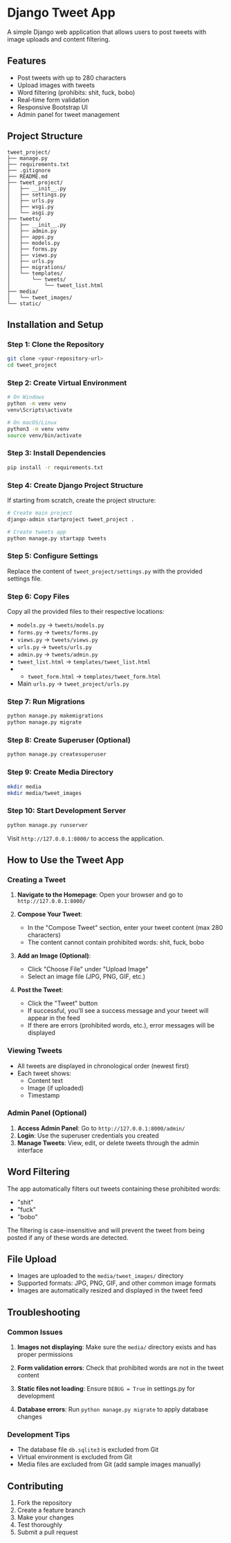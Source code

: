 # Django Tweet App

A simple Django web application that allows users to post tweets with image uploads and content filtering.

## Features

- Post tweets with up to 280 characters
- Upload images with tweets
- Word filtering (prohibits: shit, fuck, bobo)
- Real-time form validation
- Responsive Bootstrap UI
- Admin panel for tweet management

## Project Structure

```
tweet_project/
├── manage.py
├── requirements.txt
├── .gitignore
├── README.md
├── tweet_project/
│   ├── __init__.py
│   ├── settings.py
│   ├── urls.py
│   ├── wsgi.py
│   └── asgi.py
├── tweets/
│   ├── __init__.py
│   ├── admin.py
│   ├── apps.py
│   ├── models.py
│   ├── forms.py
│   ├── views.py
│   ├── urls.py
│   ├── migrations/
│   └── templates/
│       └── tweets/
│           └── tweet_list.html
├── media/
│   └── tweet_images/
└── static/
```

## Installation and Setup

### Step 1: Clone the Repository

```bash
git clone <your-repository-url>
cd tweet_project
```

### Step 2: Create Virtual Environment

```bash
# On Windows
python -m venv venv
venv\Scripts\activate

# On macOS/Linux
python3 -m venv venv
source venv/bin/activate
```

### Step 3: Install Dependencies

```bash
pip install -r requirements.txt
```

### Step 4: Create Django Project Structure

If starting from scratch, create the project structure:

```bash
# Create main project
django-admin startproject tweet_project .

# Create tweets app
python manage.py startapp tweets
```

### Step 5: Configure Settings

Replace the content of `tweet_project/settings.py` with the provided settings file.

### Step 6: Copy Files

Copy all the provided files to their respective locations:

- `models.py` → `tweets/models.py`
- `forms.py` → `tweets/forms.py`
- `views.py` → `tweets/views.py`
- `urls.py` → `tweets/urls.py`
- `admin.py` → `tweets/admin.py`
- `tweet_list.html` → `templates/tweet_list.html`
- - `tweet_form.html` → `templates/tweet_form.html`
- Main `urls.py` → `tweet_project/urls.py`

### Step 7: Run Migrations

```bash
python manage.py makemigrations
python manage.py migrate
```

### Step 8: Create Superuser (Optional)

```bash
python manage.py createsuperuser
```

### Step 9: Create Media Directory

```bash
mkdir media
mkdir media/tweet_images
```

### Step 10: Start Development Server

```bash
python manage.py runserver
```

Visit `http://127.0.0.1:8000/` to access the application.

## How to Use the Tweet App

### Creating a Tweet

1. **Navigate to the Homepage**: Open your browser and go to `http://127.0.0.1:8000/`

2. **Compose Your Tweet**: 
   - In the "Compose Tweet" section, enter your tweet content (max 280 characters)
   - The content cannot contain prohibited words: shit, fuck, bobo

3. **Add an Image (Optional)**:
   - Click "Choose File" under "Upload Image"
   - Select an image file (JPG, PNG, GIF, etc.)

4. **Post the Tweet**:
   - Click the "Tweet" button
   - If successful, you'll see a success message and your tweet will appear in the feed
   - If there are errors (prohibited words, etc.), error messages will be displayed

### Viewing Tweets

- All tweets are displayed in chronological order (newest first)
- Each tweet shows:
  - Content text
  - Image (if uploaded)
  - Timestamp

### Admin Panel (Optional)

1. **Access Admin Panel**: Go to `http://127.0.0.1:8000/admin/`
2. **Login**: Use the superuser credentials you created
3. **Manage Tweets**: View, edit, or delete tweets through the admin interface

## Word Filtering

The app automatically filters out tweets containing these prohibited words:
- "shit"
- "fuck" 
- "bobo"

The filtering is case-insensitive and will prevent the tweet from being posted if any of these words are detected.

## File Upload

- Images are uploaded to the `media/tweet_images/` directory
- Supported formats: JPG, PNG, GIF, and other common image formats
- Images are automatically resized and displayed in the tweet feed

## Troubleshooting

### Common Issues

1. **Images not displaying**: Make sure the `media/` directory exists and has proper permissions

2. **Form validation errors**: Check that prohibited words are not in the tweet content

3. **Static files not loading**: Ensure `DEBUG = True` in settings.py for development

4. **Database errors**: Run `python manage.py migrate` to apply database changes

### Development Tips

- The database file `db.sqlite3` is excluded from Git
- Virtual environment is excluded from Git
- Media files are excluded from Git (add sample images manually)

## Contributing

1. Fork the repository
2. Create a feature branch
3. Make your changes
4. Test thoroughly
5. Submit a pull request